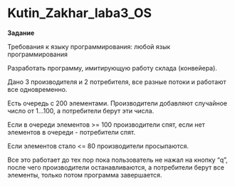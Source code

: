 # Kutin_Zakhar_laba3_OS
<p><b>Задание</b></p>
<p>Требования к языку программирования: любой язык программирования</p>
<p>Разработать программу, имитирующую работу склада (конвейера).</p>
<p>Дано 3 производителя и 2 потребителя, все разные потоки и работают все одновременно.</p>
<p>Есть очередь с 200 элементами. Производители добавляют случайное число от 1…100, а потребители берут эти числа.</p>
<p>Если в очереди элементов >= 100 производители спят, если нет элементов в очереди - потребители спят.</p>
<p>Если элементов стало <= 80 производители просыпаются.</p>
<p>Все это работает до тех пор пока пользователь не нажал на кнопку “q”, после чего производители останавливаются, а потребители берут все элементы, только потом программа завершается.</p>

